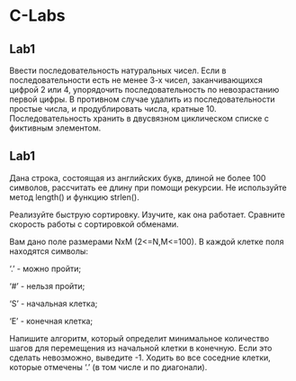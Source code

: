 # C-Labs

## Lab1

Ввести последовательность натуральных чисел. Если в последовательности есть не менее 3-х чисел, заканчивающихся цифрой 2 или 4, упорядочить последовательность по невозрастанию первой цифры. В противном случае удалить из последовательности простые числа, и продублировать числа, кратные 10. Последовательность хранить в двусвязном циклическом списке с фиктивным элементом.

## Lab1

Дана строка, состоящая из английских букв, длиной не более 100 символов, рассчитать ее длину при помощи рекурсии. Не используйте метод length() и функцию strlen().

Реализуйте быструю сортировку. Изучите, как она работает. Сравните скорость работы с сортировкой обменами.

Вам дано поле размерами NхM (2<=N,M<=100). В каждой клетке поля находятся символы:

‘.’ - можно пройти;

‘#’ - нельзя пройти;

‘S’ - начальная клетка;

‘E’ - конечная клетка;

Напишите алгоритм, который определит минимальное количество шагов для перемещения из начальной клетки в конечную. Если это сделать невозможно, выведите -1. Ходить во все соседние клетки, которые отмечены ‘.’ (в том числе и по диагонали).
